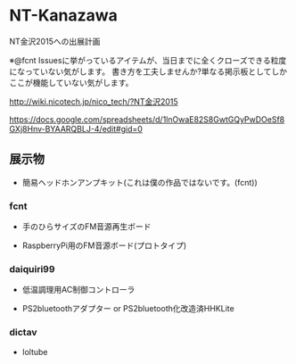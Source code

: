 # NT-Kanazawa
NT金沢2015への出展計画

※@fcnt
Issuesに挙がっているアイテムが、当日までに全くクローズできる粒度になっていない気がします。
書き方を工夫しませんか?単なる掲示板としてしかここが機能していない気がします。

http://wiki.nicotech.jp/nico_tech/?NT金沢2015

https://docs.google.com/spreadsheets/d/1lnOwaE82S8GwtGQyPwDOeSf8GXj8Hnv-BYAARQBLJ-4/edit#gid=0


## 展示物

* 簡易ヘッドホンアンプキット(これは僕の作品ではないです。(fcnt))

### fcnt
* 手のひらサイズのFM音源再生ボード

* RaspberryPi用のFM音源ボード(プロトタイプ)

### daiquiri99
* 低温調理用AC制御コントローラ

* PS2bluetoothアダプター or PS2bluetooth化改造済HHKLite

### dictav

* loltube
